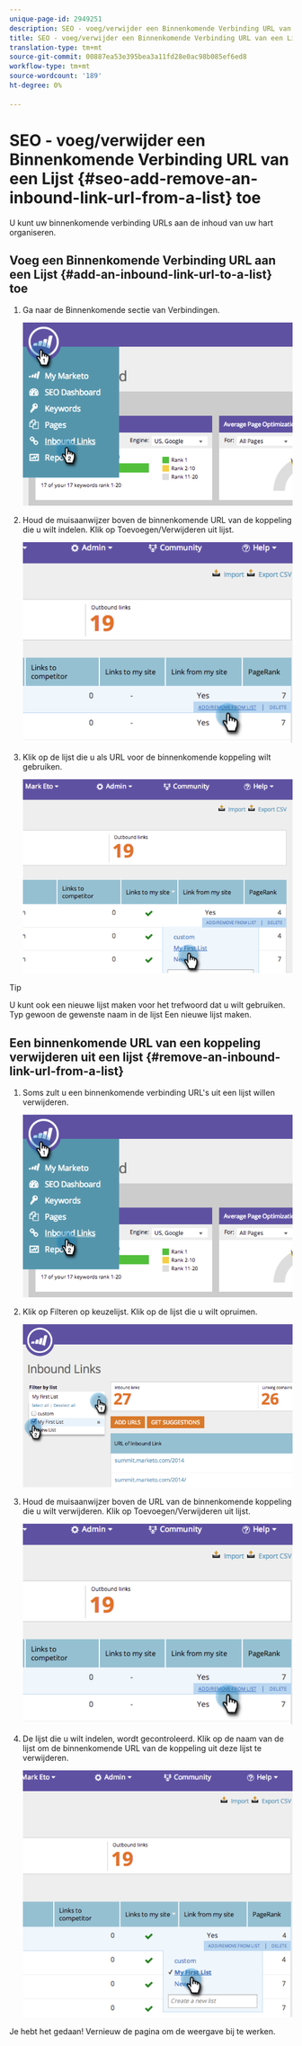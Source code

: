 ```yaml
---
unique-page-id: 2949251
description: SEO - voeg/verwijder een Binnenkomende Verbinding URL van een Lijst toe - Marketo Docs - de Documentatie van het Product
title: SEO - voeg/verwijder een Binnenkomende Verbinding URL van een Lijst toe
translation-type: tm+mt
source-git-commit: 00887ea53e395bea3a11fd28e0ac98b085ef6ed8
workflow-type: tm+mt
source-wordcount: '189'
ht-degree: 0%

---
```



# SEO - voeg/verwijder een Binnenkomende Verbinding URL van een Lijst {#seo-add-remove-an-inbound-link-url-from-a-list} toe

U kunt uw binnenkomende verbinding URLs aan de inhoud van uw hart organiseren.

## Voeg een Binnenkomende Verbinding URL aan een Lijst {#add-an-inbound-link-url-to-a-list} toe

1. Ga naar de Binnenkomende sectie van Verbindingen.

   ![](assets/image2014-11-20-18-3a27-3a27.png)

1. Houd de muisaanwijzer boven de binnenkomende URL van de koppeling die u wilt indelen. Klik op Toevoegen/Verwijderen uit lijst.

   ![](assets/image2014-11-20-18-3a27-3a40.png)

1. Klik op de lijst die u als URL voor de binnenkomende koppeling wilt gebruiken.

   ![](assets/image2014-11-20-18-3a28-3a18.png)

>[!TIP]
>
>U kunt ook een nieuwe lijst maken voor het trefwoord dat u wilt gebruiken. Typ gewoon de gewenste naam in de lijst Een nieuwe lijst maken.

## Een binnenkomende URL van een koppeling verwijderen uit een lijst {#remove-an-inbound-link-url-from-a-list}

1. Soms zult u een binnenkomende verbinding URL&#39;s uit een lijst willen verwijderen.

   ![](assets/image2014-11-20-18-3a28-3a41.png)

1. Klik op Filteren op keuzelijst. Klik op de lijst die u wilt opruimen.

   ![](assets/image2014-11-20-18-3a28-3a57.png)

1. Houd de muisaanwijzer boven de URL van de binnenkomende koppeling die u wilt verwijderen. Klik op Toevoegen/Verwijderen uit lijst.

   ![](assets/image2014-11-20-18-3a29-3a56.png)

1. De lijst die u wilt indelen, wordt gecontroleerd. Klik op de naam van de lijst om de binnenkomende URL van de koppeling uit deze lijst te verwijderen.

   ![](assets/image2014-11-20-18-3a30-3a10.png)

Je hebt het gedaan! Vernieuw de pagina om de weergave bij te werken.

